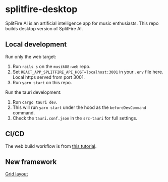 # splitfire-desktop

SplitFire AI is an artificial intelligence app for music enthusiasts. This repo builds desktop version of SplitFire AI.

## Local development

Run only the web target:
1. Run `rails s` on the `musik88-web` repo.
2. Set `REACT_APP_SPLITFIRE_API_HOST=localhost:3001` in your `.env` file here. Local https served from port 3001.
3. Run `yarn start` on this repo. 

Run the tauri development:
1. Run `cargo tauri dev`.
2. This will run `yarn start` under the hood as the `beforeDevCommand` command.
3. Check the `tauri.conf.json` in the `src-tauri` for full settings.

## CI/CD

The web build workflow is from [this tutorial](https://zellwk.com/blog/github-actions-deploy/).

## New framework

[Grid layout](https://github.com/react-grid-layout/react-grid-layout)